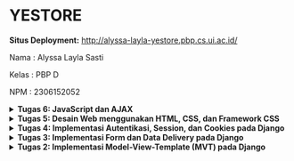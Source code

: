 # YESTORE
**Situs Deployment:** http://alyssa-layla-yestore.pbp.cs.ui.ac.id/

Nama    : Alyssa Layla Sasti

Kelas   : PBP D

NPM     : 2306152052

<details>
<summary> <b> Tugas 6: JavaScript dan AJAX </b> </summary>

# Pertanyaan

## Jelaskan manfaat dari penggunaan JavaScript dalam pengembangan aplikasi web!

## Jelaskan fungsi dari penggunaan await ketika kita menggunakan fetch()! Apa yang akan terjadi jika kita tidak menggunakan await?

##  Mengapa kita perlu menggunakan decorator csrf_exempt pada view yang akan digunakan untuk AJAX POST?

## Pada tutorial PBP minggu ini, pembersihan data input pengguna dilakukan di belakang (backend) juga. Mengapa hal tersebut tidak dilakukan di frontend saja?

## Jelaskan bagaimana cara kamu mengimplementasikan checklist di atas secara step-by-step (bukan hanya sekadar mengikuti tutorial)!

</details>

<details>
<summary> <b> Tugas 5: Desain Web menggunakan HTML, CSS, dan Framework CSS </b> </summary>

# Pertanyaan

##  Jika terdapat beberapa CSS selector untuk suatu elemen HTML, jelaskan urutan prioritas pengambilan CSS selector tersebut!
1. Inline Style: Ini adalah prioritas tertinggi. Style yang didefinisikan langsung di baris tersebut. Contoh:
```css
    <p style="color : red;">
```
Notes: Semua teks yang ada di dalam div tersebut akan berwarna merah

2. ID Selector: Style dengan ID selector juga memiliki prioritas tinggi (walauapun tidak setinggi inline style). Contoh:
```css
    <!DOCTYPE html>
    <html>
    <head>
        <style>
            #main { color: blue; }      
        </style>
    </head>
    <body>
        <p id="main">Hello World!</p>
    </body>
    </html>
```
3. Class, Attribute, dan Pseudo-class Selector. Contoh:
```css
    <style>
        .menu { color: green; }            /* Class selector */
        [type="text"] { color: blue; }     /* Attribute selector */
        a:hover { color: red; }            /* Pseudo-class selector*/
    </style>

    <p class="menu">Paragraf pakai kelas 'menu'.</p>
    <input type="text" value="Text input field">
    <a href="#">Hover over this link</a>
```

4. Element Selector (Tag Selector): Pakai elemen seperti h1, p, div, dll. Contoh: 
```css
    <style>
        p { color: red; }  
    </style>

    <p>Halo semuanya.</p>
```
5. Universal Selector *: Memiliki prioritas paling rendah
```css
    <style>
    * { margin: 0; }  /* Universal selector */
    </style>

    <div>
    <p>Ini bagian paragraf.</p>
    <h1>Ini heading.</h1>
    </div>  
```
Referensi: https://revou.co/panduan-teknis/css-selectors

## Mengapa responsive design menjadi konsep yang penting dalam pengembangan aplikasi web? Berikan contoh aplikasi yang sudah dan belum menerapkan responsive design!
Responsive design dalam pengembangan web menjadi hal yang penting dan krusial. Hal ini dikarenakan, dari sisi pengguna, dalam menggunakan website akan digunakan dalam berbagai ukuran layar. Tidak selalu full page. Dan pengguna tentu mengharapkan kemudahan apabila website dibuka dengan berbagai ukuran di mobile dan dekstop harus dapat berfungsi dan menunjang kebutuhan pengguna dengan baik. Jika tidak, maka pengguna akan kesulitan dan merasa tidak efektif dalam menggunakan website tersebut

Contoh aplikasi yang sudah responsive: Website Netflix, App Store versi website
Contoh aplikasi yang belum responsive: SIAKNG


## Jelaskan perbedaan antara margin, border, dan padding, serta cara untuk mengimplementasikan ketiga hal tersebut!
- Margin: Ruang di luar elemen border. Margin mengatur jarak elemen dari elemen-elemen di luar batasnya. Margin ini transparan, tidak mempengaruhi konten. Contoh: `margin: 40px;`
- Border: Garis tepi yang mengelilingi elemen, berada di antara margin dan padding. Biasanya digunakan untuk batas visual elemen. Contoh: `border: 5px solid red`
- Padding: Padding adalah batas yang paling dekat dengan konten. Ia dalah ruang di dalam elemen, antara konten elemen dengan tepi elemen (border). Padding menambah jarak di dalam elemen sehingga tidak langsung bersinggungan dengan border. Padding ini transparan, hanya menggeser saja. Contoh: `padding: 20px`
    
## Jelaskan konsep flex box dan grid layout beserta kegunaannya!
- Flexbox: Digunakan sebagai container dan items untuk mengatur elemen secara horizontal dan vertikal dalam satu arah utama. Memberikan fleksibilitas tinggi dalam menyusun elemen, terutama jika dinamis.
- Grid Layout: Bentuknya dua dimensi dan lebih kompleks dari flexbox. Baris dan kolom yang diatur tidak bergantung pada satu arah. Memungkinkan design yang lebih tersttruktur dan presisis dengan  penempatan gridnya

## Jelaskan bagaimana cara kamu mengimplementasikan checklist di atas secara step-by-step (bukan hanya sekadar mengikuti tutorial)!
- Pertama saya mengimplementasikan fungsi hapus dan edit dengan menambahkan di `views.py`
```python
    def edit_product(request, id):
        product = Product.objects.get(pk = id)
        form = ProductEntryForm(request.POST or None, instance=product)

        if form.is_valid() and request.method == "POST":
            form.save()
            return HttpResponseRedirect(reverse('main:show_main'))

        context = {'form': form}
        return render(request, "edit_product.html", context)

    def delete_product(request, id):
        product = Product.objects.get(pk = id)
        product.delete()
        return HttpResponseRedirect(reverse('main:show_main'))
```

- Import fungsi dan menambahkan path ke `urls.py`
    ```python
    from django.urls import path
    from main.views import show_main, create_product_entry, show_xml, show_json, show_xml_by_id, show_json_by_id, register, login_user, logout_user, edit_product, delete_product

    app_name = 'main'

    urlpatterns = [
        path('', show_main, name='show_main'),
        path('create-product-entry', create_product_entry, name='create_product_entry'),
        path('xml/', show_xml, name='show_xml'),
        path('json/', show_json, name='show_json'),
        path('xml/<str:id>/', show_xml_by_id, name='show_xml_by_id'),
        path('json/<str:id>/', show_json_by_id, name='show_json_by_id'),
        path('register/', register, name='register'),
        path('login/', login_user, name='login'),
        path('logout/', logout_user, name='logout'),
        path('edit-product/<uuid:id>', edit_product, name='edit_product'),
        path('delete/<uuid:id>', delete_product, name='delete_product'),
    ]
    ```
- Ke `main.html` dan menambah fungsionalitas `main:edit_product` dan `main:delete_product` untuk hyperlink di buttonnya

- Membuat folder static css dan image. css untuk membuat global.css dengan isi sebagai berikut:
```css
.form-style form input, 
.form-style form textarea, 
.form-style form select {
    width: 100%;
    padding: 0.5rem;
    border: 2px solid #bcbcbc; 
    border-radius: 0.375rem; 
    font-size: 1rem; 
    transition: border-color 0.3s ease, box-shadow 0.3s ease;
}

.form-style form input:focus, 
.form-style form textarea:focus, 
.form-style form select:focus {
    outline: none; 
    border-color: red; 
    box-shadow: 0 0  3px red; 
}

@keyframes shine {
    0% { background-position: -200% 0; }
    100% { background-position: 200% 0; }
}

.animate-shine {
    background: linear-gradient(120deg, rgba(255, 255, 255, 0.3), rgba(255, 255, 255, 0.1) 50%, rgba(255, 255, 255, 0.3));
    background-size: 200% 100%;
    animation: shine 3s infinite;
}

```
- Tambahkkan tailwind di `base.html`
```html
{% load static %}
<!DOCTYPE html>
<html lang="en">
  <head>
    <meta charset="UTF-8" />
    <meta name="viewport" content="width=device-width, initial-scale=1.0" />
    {% block meta %} {% endblock meta %}
    <script src="https://cdn.tailwindcss.com"></script>
    <link rel="stylesheet" href="{% static 'css/global.css' %}"/>
  </head>
  <body>
    {% block content %} {% endblock content %}
  </body>
</html>
```
- Membuat file create_product.html, edit_product.html, card_product.html dan card_info.html dan kustomisasi dengan design yang diinginkan
</details>

<details>
<summary> <b> Tugas 4: Implementasi Autentikasi, Session, dan Cookies pada Django </b> </summary>

# Pertanyaan

## Apa perbedaan antara `HttpResponseRedirect()` dan `redirect()`
`HttpResponseRedirect()` dan `redirect()` keduanya sama akan melakukan *redirect* mengalihkan ke URL yang diinginkan. Namun perbedaannya adalah
- Untuk `HttpResponseRedirect()` diimport dari `django.http` sedangkan `redirect()` diimport dari `django.shortcuts`. Sehingga dapat dikatakan bahwa `redirect()` merupakan versi shortcut dari `HttpResponseRedirect()`
- `redirect()` lebih fleksibel dibanding `HttpResponseRedirect()` karena `redirect()` bisa handle lebih beragam input, yaitu model instance, view names, atau URL. Sedangkan jika di `HttpResponseRedirect()` hanya bisa URL saja

## Jelaskan cara kerja penghubungan model `Product` dan `User!`!
Penghubungan model `Product` dan `User` dilakukan dengan menambahkan `ForeignKey` di model `Product` dengan meng-import `User` dari django
```python
from django.db import models
from django.contrib.auth.models import User
import uuid 

class Product(models.Model):
    user = models.ForeignKey(User, on_delete=models.CASCADE)
```
Pada kode saya, `Product` dan `User` terhubung melalui `user`. Sehingga saat kita membuat product, akan otomatis menempel dengan user yang sedang login. Sehingga peoduct yang dibuat berkepemilikan oleh kita. Ini mengakibatkan apabila berbeda user yang login, maka productnya juga beda

## Apa perbedaan antara *authentication* dan *authorization*, apakah yang dilakukan saat pengguna login? Jelaskan bagaimana Django mengimplementasikan kedua konsep tersebut
- Authentication adalah proses verifikasi identitas pengguna. Kemudian saat pengguna login, Django akan memeriksa data-data yang diinput dan memvalidasi apakah sesuai dengan yang ada di database. Django juga menyimpan informasi sesi pengguna untuk setiap dilakukan login
- Authorization adalah proses memberikan izin pengguna untuk mengakses fitur. Pada Django, digunakan `login_required` untuk melakukan authorization. Pada saat pengguna login, Django akan melihat apakah authenticationnya valid, setelah itu authorization menyesuaikan `login_required` diperlukan untuk mendapat hak akses apa saja. Baru setelah itu pengguna dapat mengakses page sesuai dengan data yang diberikan 
- Django mengimplementasikan kedua konsep ini dengan:
```python
from django.contrib.auth import authenticate, login
from django.contrib.auth.decorators import login_required
```
Baris pertama ditujukan untuk penerapan authentication dan sebagai contoh diimplementasikan untuk login. Kemudian baris kedua ditujukan untuk penerapan authorization. Pada fungsi yang ingin dilakukan Authorization harus diberikan permission check seperti ini:
```python
@login_required(login_url='/login')
def show_main(request):
    #isi dari fungsinya
```

## Bagaimana Django mengingat pengguna yang telah login? Jelaskan kegunaan lain dari cookies dan apakah semua cookies aman digunakan?
- Django mengingat pengguna yang telah login dengan *session Framework*. Setelah pengguna login, datanya disimpan di session yang terakit dengan cookie di browser. Session ID disimpan di cookie pengguna dan setiap pengguna melakukan permintaan baru, session ID digunakan untuk mengidentifikasi pengguna yang sedang login.
- Kegunaan lain dari cookies adalah cookies dapat digunakan untuk menyimpan data sementara di browser pengguna (seperti last login). Sebagai gambaran untuk memudahkan, cookies adalah data kecil yang disimpan di browser pengguna dengan disesuaikan per-penggunannya. Alias tiap pengguna memiliki cookies yang berbeda.
- Tidak semua cookies aman, terutama apabila menyimpan data-data kredensial seperti password. Maka dari itu, untuk keamanan, Django memiliki beberapa proteksi, salah satunya yaitu dengan `SESSION_COOKIE_SECURE`

## Jelaskan bagaimana cara kamu mengimplementasikan *checklist* di atas secara *step-by-step* (bukan hanya sekadar mengikuti tutorial)

### Mengimplementasikan fungsi registrasi, login, dan logout untuk memungkinkan pengguna untuk mengakses aplikasi sebelumnya dengan lancar.
- Membuat Fungsi dan Form Registrasi
    1. Buka CMD dan aktifkan virtual environment dengan perintah `env\Scripts\activate`
    2. Membuka file `views.py`, kemudian saya menambahkan import `UserCreationForm` dan `messages` untuk menambah fitur pengisian formulir di website. Import yang saya lakukan seperti ini:
        ```python
        from django.contrib.auth.forms import UserCreationForm
        from django.contrib import messages
        ```
    3. Saya menambahkan fungsi `register`dengan parameter `request` ke file yang sama seperti step sebelumnya, yaitu file `views.py`. Di dalam fungsi ini saya membuat instance form kosong menggunakan `UserCreationForm` dan menggunakan `request.POST`untuk mengurim data pengguna ke dalam instance baru dari `UserCreationForm`. Kemudian saya mengecek apakah form valid dan save ke database kemudian redirect ke halaman login kembali apabila sudah di save ke database.
        ```python
        def register(request):
            form = UserCreationForm()

            if request.method == "POST":
                form = UserCreationForm(request.POST)
                if form.is_valid():
                    form.save()
                    messages.success(request, 'Your account has been successfully created!')
                    return redirect('main:login')
            context = {'form':form}
            return render(request, 'register.html', context)
        ```
    4. Pergi `ke main/templates` kemudian membuat berkas `.html` baru dengan nama `register.html`
        ```html
        {% extends 'base.html' %}

        {%` block meta %}
        <title>Register</title>
        {% endblock meta %}

        {% block content %}

        <div class="login">
        <h1>Register</h1>

        <form method="POST">
            {% csrf_token %}
            <table>
            {{ form.as_table }}
            <tr>
                <td></td>
                <td><input type="submit" name="submit" value="Daftar" /></td>
            </tr>
            </table>
        </form>

        {% if messages %}
        <ul>
            {% for message in messages %}
            <li>{{ message }}</li>
            {% endfor %}
        </ul>
        {% endif %}
        </div>

        {% endblock content %}
        ```
        Notes: file ini digunakan untuk menampilkan halaman register. `{{ form.as_table }}` digunakan untuk men-display formnya dengan bentuk tabel
    5. Saya membuka `urls.py` pada subdirektori `main` untuk mengimpor fungsi yang baru tadi dibuat di `views.py` kemudian menambahkan path ke `urlpatters`
        ```python
        from main.views import register

        ...

         urlpatterns = [
            ...
            path('register/', register, name='register'),
        ]
        ```

- Membuat Fungsi Login
    1. Saya membuka `views.py` kemudian tambahkan import `authenticate`, `login`, dan `AutenticationForm` dan menambahkan fungsi `login_user` ke `views.py`. Fungsi inidigunakan untuk mengautentikasi pengguna yang ingin login, kemudian jika valid, fungsi akan membuat *session* untuk pengguna yang sudah berhasil login.
        ```python
        from django.contrib.auth.forms import UserCreationForm, AuthenticationForm
        from django.contrib.auth import authenticate, login

        ...

        def login_user(request):
            if request.method == 'POST':
                form = AuthenticationForm(data=request.POST)

                if form.is_valid():
                        user = form.get_user()
                        login(request, user)
                        return redirect('main:show_main')

            else:
                form = AuthenticationForm(request)
            context = {'form': form}
            return render(request, 'login.html', context)
        ```
    2. Buat berkas `.html` di direktori `main/templates` dengan nama `login.html`. Saya mengisi dengan kode berikut:
        ```html
        {% extends 'base.html' %}

        {% block meta %}
        <title>Login</title>
        {% endblock meta %}

        {% block content %}
        <div class="login">
        <h1>Login</h1>

        <form method="POST" action="">
            {% csrf_token %}
            <table>
            {{ form.as_table }}
            <tr>
                <td></td>
                <td><input class="btn login_btn" type="submit" value="Login" /></td>
            </tr>
            </table>
        </form>

        {% if messages %}
        <ul>
            {% for message in messages %}
            <li>{{ message }}</li>
            {% endfor %}
        </ul>
        {% endif %} Don't have an account yet?
        <a href="{% url 'main:register' %}">Register Now</a>
        </div>

        {% endblock content %}
        ```
    3. Saya membuka kembali `urls.py` yang ada di `main` untuk import fungsi `login_user` dan menambahkan `urlpatterns`
        ```python
        from main.views import login_user
        urlpatterns = [
        ...
        path('login/', login_user, name='login'),
        ]
        ```

- Membuat Fungsi Logout
    1. Saya kembali ke `views.py` di `main` untuk menambahkan import `logout` dan menambahkan fungsi `logout_user` dengan parameter `request` kemudian redirect pengguna ke halaman login jika sudah menghapus sesi pengguna yang saat ini sedang masuk
        ```python
        from django.contrib.auth import logout
        def logout_user(request):
        logout(request)
        return redirect('main:login')
        ```
    2. Menambahkan button Logout disertai redirect ke halaman main yang diletakkan di bagian bawah page
        ```html
        ...
        <a href="{% url 'main:logout' %}">
        <button>Logout</button>
        </a>
        ...
        ```
    3. Saya menambahkan import fungsi `logout_user` yang baru dibuat dan menambahkan *path* ke `urlpatterns` pada file `urls.py`
        ```python
        from main.views import logout_user
        urlpatterns = [
        ...
        path('logout/', logout_user, name='logout'),
        ]
        ```
- Merestriksi Akses Halaman Main
    1. Saya membuka lagi `views.py` pada `main` dan menambahkan *import* `login_required` dan menambahkan `@login_required(login_url='/login')` di atas fungsi `show_main`
        ```python
        from django.contrib.auth.decorators import login_required
        ...
        @login_required(login_url='/login')
        def show_main(request):
        ...
        ```
    2. Saya menjalankan proyek di localhost kemudian muncul halaman login.

###  Membuat dua akun pengguna dengan masing-masing tiga dummy data menggunakan model yang telah dibuat pada aplikasi sebelumnya untuk setiap akun di lokal.
- Saya membuka localhost kemudian register untuk dua akun pengguna
- Setelah itu saya login dengan masing-masing akun tersebut dan saya menambahkan product minimal 3 pada akun tersebut
- Kemudian saya cek apakah data yang saya masukkan sudah dapat dilihat di  halaman akun tersebut
- Saya memastikan apakah data yang ada di akun pertama berbeda dengan data yang ada di akun kedua

### Menghubungkan model `Product` dengan `User`.
- Menghubungkan Model `Product` dengan `User`
    1. Saya membuka file `models.py` pada `main` kemudian menambahkan import `user` dan menambahkan `models.ForeignKey` ke potongan `Product` saya
        ```python
        from django.db import models
        from django.contrib.auth.models import User
        import uuid 

        class Product(models.Model):
            user = models.ForeignKey(User, on_delete=models.CASCADE)
            id = models.UUIDField(primary_key=True, default=uuid.uuid4, editable=False)
            name = models.CharField(max_length=255, name="name")
            price = models.IntegerField(name="price")
            quantity = models.IntegerField(name="quantity", default=0)
            description = models.TextField(name="description")
            category = models.CharField(max_length=255, name="category", default="Uncategorized")
        ```
    2. Saya membuka `views.py` pada `main` dan memodifikasi fungsi `create_product_entry` sebagai berikut:
        ```python
        def create_product_entry(request):
            form = ProductEntryForm(request.POST or None)

        if form.is_valid() and request.method == "POST":
            product = form.save(commit=False)
            product.user = request.user
            product.save()
            return redirect('main:show_main')
        
            context = {'form': form}
            return render(request, "create_product_entry.html", context)
        ```
    3. Pada `show_main` saya memodifikasi `show_main` menjadi:
        ```python
        def show_main(request):
            products = Product.objects.filter(user=request.user)
            context = {
                'nama': request.user.username,
                ...
            }
        ```
        Notes: Hal ini dilakukan agar objek `Product` tersambung dengan pengguna yang sedang login. Kemudian agar username pengguna yang sedang login muncul di field nama
    4. Saya melakukan perintah `python manage.py makemigrations` dan `python manage.py migrate`
    5. Buka `settings.py` kemudian import `os` dan mengganti `DEBUG` menjadi kode di bawah ini
        ```python
        import os
        ...
        PRODUCTION = os.getenv("PRODUCTION", False)
        DEBUG = not PRODUCTION
        ```
    6. Jalankan projeknya di localhost. Kemudian apabila kita login dengan akun berbeda, maka data yang muncul per akun akan sesuai dengan data masing-masing akun tersebut. Data yang sudah ada di akun sebelumnya tidak akan muncul lagi di akun yang lain.

###  Menampilkan detail informasi pengguna yang sedang logged in seperti username dan menerapkan `cookies` seperti `last login` pada halaman utama aplikasi.
- Menggunakan Data Dari Cookies
    1. Saya membuka kembali `views.py` yang ada di `main` kemudian melakukan *import* sebagai berikut
        ```python
        import datetime
        from django.http import HttpResponseRedirect
        from django.urls import reverse
        ```
    2. Saya memodifikasi fungsi `login_user` dengan menambahkan cookies yaitu `last_login` agar pengguna dapat melihat kapan ia terakhir login. Saya mengganti `if form.is_valid()` dengan kode:
        ```python
        ...
        if form.is_valid():
            user = form.get_user()
            login(request, user)
            response = HttpResponseRedirect(reverse("main:show_main"))
            response.set_cookie('last_login', str(datetime.datetime.now()))
            return response
        ...
        ```
    3. Pada fungsi `show_main` saya menambahkan context `last_login` dengan `request.COOKIES` dan mengubah fungsi `logout_user` menjadi seperti:
        ```python
        @login_required(login_url='/login')
        def show_main(request):
            products = Product.objects.filter(user=request.user)
            context = {
                'nama': request.user.username,
                'kelas': 'PBP D',
                'npm': 2306152052,
                'products': products,
                'last_login': request.COOKIES['last_login'],
            }

        return render(request, "main.html", context)

        ...

        def logout_user(request):
            logout(request)
            response = HttpResponseRedirect(reverse('main:login'))
            response.delete_cookie('last_login')
            return response
        ```

    4. Menambahkan kode button logout yang menampilkan data `last_login` pada berkas `main.html`
        ```html
        ...
        <h5>Sesi terakhir login: {{ last_login }}</h5>
        ...
        ```

    5. Menjalankan di localhost, kemudian saya register dan login. Kemudian data last login saya muncul di halaman main

</details>

<details>
<summary> <b> Tugas 3: Implementasi Form dan Data Delivery pada Django </b> </summary>

# Pertanyaan

## Jelaskan mengapa kita memerlukan *data delivery* dalam pengimplementasian sebuah platform?
Dalam mengimplementasikan sebuah platform, diperlukan pengiriman data dari satu komponen ke komponen lainnya. Sebagai contoh: dari database menuju ke-user agar dapat mengakses dan menampilkan data yang diminta user. *Data delivery* dibutuhkan untuk mengoptimalkan dan mengefisiensikan proses pengiriman data, apalagi untuk platform beskala besar. Dengan *data delivery*, dapat membuat proses pengiriman data tepat waktu, sehingga memberikan pengalaman pengguna yang lebih baik, juga keamanan data yang terjamin. Format yang populer digunakan (dan sekarang sedang dipelajari) adalah HTML, XML, dan JSON. 

## Menurutmu, mana yang lebih baik antara XML dan JSON? Mengapa JSON lebih populer dibandingkan XML?
PERBEDAAN XML dan JSON:
1. XML menyimpan data dalam struktur pohon dengan *namespace* untuk kategori data yang berbeda. Sedangkan JSON menggunakan struktur mapping dengan pasangan key-value.
2. XML memiliki sintaks yang lebih kompleks. Sebagai contoh penggunaan tag pembuka dan penutup `<tag></tag>`. Sedangkan JSON hanya menggunakan kurung kurawal `{}`, kurung siku `[]`, dan titik dua `:` antara nama dan nilai, sehingga lebih ringkas.
3. XML membutuhkan waktu lebih lama untuk parsing, dikarenakan formatnya yang lebih kompleks. Sedangkan JSON lebih cepat diparsing, dikarenakan strukturnya yang lebih sederhana.
4. XML tidak dapat diintegrasikan langsung oleh JavaScript tanpa dilakukannya parsing tambahan. Sedangkan JSON didesain agar dapat langsung digunakan oleh JavaScript tanpa memerlukan konversi tambahan.
5. XML cenderung lebih sulit dibaca, terutama apabila data dan platform yang digunakan besar. Hal ini dikarenakan XML melibatkan lebih banyak tag. Sedangkan JSON lebih mudah dibaca karena struktur lebih ringkas dan sederhana.

Dengan perbedaan yang saya paparkan, dapat kita lihat bahwa JSON lebih sederhana, ringkas, dan efisien. Penggunaan JSON memudahkan *developer* dalam membuat platform dan mengolah datanya. Sehingga dapat dilihat JSON lebih populer daripada XML.

## Jelaskan fungsi dari method `is_valid()` pada form Djangoo dan mengapa kita membutuhkan method tersebut?
Method is_valid() digunakan untuk melakukan validasi untuk setiap kolom formulir, mengembalikan true jika data valid. Dalam konteks tugas 3, Method is_valid() berfungsi untuk memeriksa apakah data yang dikirimkan oleh pengguna sesuai dengan kebutuhan yang ada di form `ProductEntryForm`(Memastikan fields yanga da pada `forms.py` sesuai dengan yang ada pada `models.py`). Kita membutuhkan method is_valid() untuk memastikan agar tidak ada data yang tidak sesuai yang masuk ke database sistem. Sehingga kita menjaga konsistensi data dan memungkinkan pemberian feedback yang jelas kepada user apabila ada kesalahan.

## Mengapa kita membutuhkan `csrf_token` saat membuat form di Django? Apa yang dapat terjadi jika kita tidak menambahkan `csrf_token` pada form Django? Bagaimana hal tersebut dapat dimanfaatkan oleh penyerang?
- `csrf_token` atau yang disebut *Cross-Site Request Forgery* token untuk melindungi platform dari serangan *Cross-Site Request Forgery*(CSRF). Serangan CSRF adalah ketika penyerang melakukan eksploitasi platform yang membuat pengguna tanpa sadar mengirim sebuah permintaan POST yang tidak diinginkan. Sistem kerjanya adalah penyerang menggunakan/membajak sesi pengguna yang sudah diautentifikasi tanpa sepengetahuan pengguna. Kita membutuhkan `csrf_token` saat membuat form di Django agar mencegah serangan saat sedang pembuatan form dengan adanya permintaan POST palsu.
- Jika kita tidak menambahkan `csrf_token` maka platform rentan terhadap serangan CSRF. Platform tidak dapat memverifikasi apakah permintaan berasal dari pengguna yang sah atau bukan. Sehingga dapat keamanan pengguna tercancam.
- Hal ini dapat dimanfaatkan oleh penyerang dengan mengirimkan permintaan yang berbahaya kepada user (misal melakukan transaksi keuangan yang tidak diinginkan dan mengubah kata sandi).


## Jelaskan bagaimana cara kamu mengimplementasikan checklist di atas secara step-by-step (bukan hanya sekedar mengikuti tutorial).

- Implemetasi Skeleton sebagai Kerangka Views
    1. Saya membuat direktor baru bernama `templates` di folder utama. Kemudian saya membuat berkas HTML baru yang bernama `base.html`. File `base.html` tersebut diisi dengan kode:
        ```html
        {% load static %}
        <!DOCTYPE html>
        <html lang="en">
            <head>
                <meta charset="UTF-8" />
                <meta name="viewport" content="width=device-width, initial-scale=1.0" />
                {% block meta %} {% endblock meta %}
            </head>

            <body>
            {% block content %} {% endblock content %}
            </body>
        </html>
        ```
        Notes: `{% load static %}` digunakan sebagai template tag dalam Django. `<!DOCTYPE html>` digunakan sebagao pendefinisian jenis dokumen HTML5. 

    2. Kemudian saya menambahkan `[BASE_DIR / 'templates']` pada subbagian `DIRS` dalam bagian `TEMPLATES` yang ada di dalam file `settings.py`. Penambahan yang saya lakukan adalah sebagai berikut:
        ```python
        TEMPLATES = [
        {
            'BACKEND': 'django.template.backends.django.DjangoTemplates',
            'DIRS': [BASE_DIR / 'templates'],
            'APP_DIRS': True,
            'OPTIONS': {
                'context_processors': [
                    'django.template.context_processors.debug',
                    'django.template.context_processors.request',
                    'django.contrib.auth.context_processors.auth',
                    'django.contrib.messages.context_processors.messages',
                    ],
                },
            },
        ]
        ```
        Notes: Penambahan yang saya lakukan bertujuan agar file `base.html` pada `templates` dijadikan sebagai template tujuan.

    3. Saya mengubah `main.html` yang ada di direktori `main/templates` dengan menambahkan ` {% extends 'base.html' %}` dan `{% block content %}` di awal kode. Kemudian juga menambahkan `{% endblock content %}` di akhir kode. Hal ini mengindikasikan bahwa kita menggunakan `base.html` sebagai template utama dan menginisiasikan dimana *block content* di mulai dan di mana berhenti.

- Menambahkan UUID
    1. Menambahkan `import uuid` dan `id=` di dalam `main/models.py`. Guna dari menambahkan import UUID ini adalah untuk mengimport modul UUID yang akan memberikan string unik untuk ID sebagai *identifier*. Perubahan yang saya lakukan seperti ini: 
        ```python
        from django.db import models
        import uuid 

        class Product(models.Model):
            id = models.UUIDField(primary_key=True, default=uuid.uuid4, editable=False)
            name = models.CharField(max_length=255, name="name")
            price = models.IntegerField(name="price")
            quantity = models.IntegerField(name="quantity", default=0)
            description = models.TextField(name="description")
            category = models.CharField(max_length=255, name="category", default="Uncategorized")
        ```
        Notes: Pada fields `quantity` dan `category` saya menetapkan default valuenya.

    2. Karena dilakukan perubahan pada models. Maka saya melakukan migrasi model dengan perintah:
        ```bash
        python manage.py makemigrations
        python manage.py migrate
        ```

- Membuat Form Input Data dan Menampilkannya pada HTML
    1. Pada direktori `main`, buat file baru bernama `forms.py`. Saya memasukkan kode sebagai berikut:
        ```python
        from django.forms import ModelForm
        from main.models import Product
    
        class ProductEntryForm(ModelForm):
            class Meta:
            model = Product
            fields = ["name", "price", "quantity", "description", "category"]
        ````
        Notes: Saya mengisi fields sesuai dengan yang ada di `models.py` saya.
    2. Pada direktori `main`, saya membuka `views.py` dan menambahkan `import redirect` dan membuat fungsi baru bernama `create_product_entry` yang menerima parameter `request`. Fungsi ini bertujuan untuk menambahkan input form ke dalam permintaan POST untuk database. Saya juga mengubah fungsi `show_main`. Penambahan kode yang saya lakukan ke `views.py` adalah sebagai berikut:
        
        ```python
        from django.shortcuts import render, redirect
        from main.models import Product
        from main.forms import ProductEntryForm

        def show_main(request):
            products = Product.objects.all()
            context = {
                'nama': 'Alyssa Layla Sasti',
                'kelas': 'PBP D',
                'npm': 2306152052,
                'products': products,
            }

        return render(request, "main.html", context)

        def create_product_entry(request):
            form = ProductEntryForm(request.POST or None)

            if form.is_valid() and request.method == "POST":
                form.save()
                return redirect('main:show_main')

            context = {'form': form}
        return render(request, "create_product_entry.html", context)
        ```
        Notes: Redirect digunakan untuk mengarahkan pengguna ke url tertentu, dalam konteks tugas ini adalah menuju `main:show_main`

    3. Saya menambahkan import fungsi `create_product_entry` ke dalam `urls.py` yang ada di `main` dan menambahlan *path* URL ke dalam *urlpatterns*

        ```python
        from main.views import show_main, create_product_entry

        urlpatterns = [
            path('', show_main, name='show_main'),
            path('create-product-entry', create_product_entry, name='create_product_entry'),
        ]
        ````
    4. Saya membuat file HTML baru dengan nama `create_product_entry.html` pada direktori `main/templates`. Kemudian saya mengisi dengan kode sebagai berikut:
        ```html
        {% extends 'base.html' %} 
        {% block content %}
        <h1>Add New Product Entry</h1>

        <form method="POST">
        {% csrf_token %}
        <table>
            {{ form.as_table }}
            <tr>
            <td></td>
            <td>
                <input type="submit" value="Add Product" />
            </td>
            </tr>
        </table>
        </form>

        {% endblock %}
        ```
    5. Menambahkan kode di `main.html` untuk menampilkan data *product* dan button *Add New Product*. Perubahan kode yang saya lakukan adalah sebagai berikut:
        ```html
        {% extends 'base.html' %}
        {% block content %}
        <h1>Welcome to YESTORE!</h1>

        <h2>Nama Mahasiswa: </h2>
        <p>{{ nama }}</p>
        <h2>Kelas: </h2>
        <p>{{ kelas }}</p>
        <h2>NPM: </h2>
        <p>{{ npm }}</p>

        {% if not products %}
        <p>Belum ada data product pada YESTORE.</p>
        {% else %}
        <table>
        <tr>
            <th>Name</th>
            <th>Price</th>
            <th>Quantity</th>
            <th>Description</th>
            <th>Category</th>
        </tr>

        {% comment %} 
        {% endcomment %} 
        {% for product in products %}
        <tr>
            <td>{{product.name}}</td>
            <td>{{product.price}}</td>
            <td>{{product.quantity}}</td>
            <td>{{product.description}}</td>
            <td>{{product.category}}</td>
        </tr>
        {% endfor %}
        </table>
        {% endif %}

        <br />

        <a href="{% url 'main:create_product_entry' %}">
        <button>Add New Product</button>
        </a>
        {% endblock content %}
        ```
    6. Jalankan `python manage.py runserver` kemudian buka  http://localhost:8000/, seharusnya web sudah dapat dibuka dan digunakan

- Mengembalikan Data dalam Bentuk XML
    1. Menambahkan `import HttpResponse` dan `Serializer` di file `views.py` pada `main`
        ```python
        from django.shortcuts import render, redirect
        from main.models import Product
        from main.forms import ProductEntryForm
        from django.http import HttpResponse
        from django.core import serializers
        ```
    2. Membuat fungsi `show_xml` yang menerima parameter `request` disertai *return function* berupa `HttpResponse` masih di file `views.py` pada `main`
        ```python
        def show_xml(request):
        data = Product.objects.all()
        return HttpResponse(serializers.serialize("xml", data), content_type="application/xml")
        ```
    3. Menambahkan  import `show_xml` dan *path url* ke `urlpatterns` di dalam `urls.py` pada `main` 
        ```python
        from main.views import show_main, create_product_entry, show_xml
        
        app_name = 'main'

        urlpatterns = [
            path('', show_main, name='show_main'),
            path('create-product-entry', create_product_entry, name='create_product_entry'),
            path('xml/', show_xml, name='show_xml'),
        ]
        ```
    4.  Jalankan `python manage.py runserver` kemudian buka  http://localhost:8000/xml/, seharusnya web sudah dapat dibuka dan digunakan

- Mengembalikan Data dalam Bentuk JSON
    1. Membuat fungsi `show_json` yang menerima parameter `request` disertai *return function* berupa `HttpResponse` di file `views.py` pada `main`
        ```python
        def show_json(request):
            data = Product.objects.all()
            return HttpResponse(serializers.serialize("json", data), content_type="application/json")
        ```
    2. Menambahkan  import `show_json` dan *path url* ke `urlpatterns` di dalam `urls.py` pada `main`
        ```python
        from django.urls import path
        from main.views import show_main, create_product_entry, show_xml, show_json

        app_name = 'main'

        urlpatterns = [
            path('', show_main, name='show_main'),
            path('create-product-entry', create_product_entry, name='create_product_entry'),
            path('xml/', show_xml, name='show_xml'),
            path('json/', show_json, name='show_json'),
        ]
        ``` 
    3. Jalankan `python manage.py runserver` kemudian buka  http://localhost:8000/json/, seharusnya web sudah dapat dibuka dan digunakan


- Mengembalikan Data Berdasarkan ID dalam Bentuk XML dan JSON
    1. Membuat fungsi `show_xml_by_id` yang menerima parameter `request` dan `id` disertai *return function* berupa `HttpResponse` di file `views.py` pada `main`
        ```python
        def show_xml_by_id(request, id):
            data = Product.objects.filter(pk=id)
            return HttpResponse(serializers.serialize("xml", data), content_type="application/xml")
        ```
    2.  Membuat fungsi `show_json_by_id` yang menerima parameter `request` dan `id` disertai *return function* berupa `HttpResponse` di file `views.py` pada `main`
        ```python
        def show_json_by_id(request, id):
            data = Product.objects.filter(pk=id)
            return HttpResponse(serializers.serialize("json", data), content_type="application/json")
        ```
    3. Menambahkan  import `show_xml_by_id`, `show_json_by_id` dan *path url* ke `urlpatterns` di dalam `urls.py` pada `main`
        ```python
        from django.urls import path
        from main.views import show_main, create_product_entry, show_xml, show_json, show_xml_by_id, show_json_by_id

        app_name = 'main'

        urlpatterns = [
            path('', show_main, name='show_main'),
            path('create-product-entry', create_product_entry, name='create_product_entry'),
            path('xml/', show_xml, name='show_xml'),
            path('json/', show_json, name='show_json'),
            path('xml/<str:id>/', show_xml_by_id, name='show_xml_by_id'),
            path('json/<str:id>/', show_json_by_id, name='show_json_by_id'),
        ]
        ```
    4. Jalankan `python manage.py runserver` kemudian buka  http://localhost:8000/xml/(masukkan id) dan http://localhost:8000/json/(masukkan id) sesuai dengan id input product yang diberikan. 

- Push ke git hasil Tugas 3
    ```bash
    git add .
    git commit -m
    git push -u origin main
    git push pws main:master
    ```

# Bukti Screenshot hasil akses URL pada Postman
1. Localhost
![Localhost](/images/localhost.png)

2. Localhost XML
![Localhost XML](/images/localhost_xml.png)

3. Localhost JSON
![Localhost JSON](/images/localhost_json.png)

4. Localhost XML ID
![Localhost XML ID](/images/localhost_xml_id.png)

5. Localhost JSON ID
![Localhost JSON ID](/images/localhost_json_id.png)
</details>

<details>
<summary> <b> Tugas 2: Implementasi Model-View-Template (MVT) pada Django </b> </summary>

# Pertanyaan

## Jelaskan bagaimana cara kamu mengimplementasikan checklist di atas secara step-by-step (bukan hanya sekedar mengikuti tutorial)!

- Membuat sebuah proyek Django baru. <br>
    1. Menginsiasi Git pada Directory Baru
        -  Melakukan konfigurasi awal git dengan membuat directory baru di lokal bernama `yestore`.
        - Membuka terminal, kemudian melakukan cd ke directory path yestore yang baru saya buat. Kemudian melakukan perintah `git init`, `git config --global user.name "AlyssaLayla"`, dan `git config --global user.email "alyssasasti@gmail.com"`
        -  membuat repositori baru di GitHub dengan nama yestore dan mengatur visibilitasnya sebagai public
        -  Membuat `README.md`, `git status`, `git add README.md`. Kemudian saya mengecek kembali status README.md dengan `git status`. Lalu jalankan `git commit -m "Make README.md"`
        - Membuat branch utama dengan menjalankan perintah `git branch -M main`. Dengan menjalankan perintah ini, branch utamanya akan bernama "main".
        - Menjalankan perintah `git remote add origin https://github.com/AlyssaLayla/yestore.git`
        - Menjalankan `git push -u origin main`

    2. Mengaktifkan Virtual Environment
        -  Menjalankan perintah `python -m venv env` dan `env\Scripts\activate`
        - Notes: Ditandai dengan adanya (env) pada awal baris di terminal

    3. Install Dependencies
        - Membuat file baru bernama `requirements.txt` dan mengeditnya melalui IDE dengan isi:
        ```bash
        django
        gunicorn
        whitenoise
        psycopg2-binary
        requests
        urllib3
        ```
        - Instalasi dependencies yang ada di file `requirements.txt` dengan perintah `pip install -r requirements.txt`
    
    4. Membuat Proyek Django
        - Menjalankan perintah `django-admin startproject yestore` untuk membuat proyek Django bernama "yestore"

    5. Mempersiapkan untuk Menjalankan Server
        - Mengedit file `settings.py` kemudian menambahkan `"localhost"` dan `"127.0.0.1"` pada `ALLOWED-HOSTS`
        - Membuat file baru bernama `.gitignore` dan mengeditnya melalui iDE dengan isi:

        ```bash
        # Django
        *.log
        *.pot
        *.pyc
        __pycache__
        db.sqlite3
        media

        # Backup files
        *.bak

        # If you are using PyCharm
        # User-specific stuff
        .idea/**/workspace.xml
        .idea/**/tasks.xml
        .idea/**/usage.statistics.xml
        .idea/**/dictionaries
        .idea/**/shelf

        # AWS User-specific
        .idea/**/aws.xml

        # Generated files
        .idea/**/contentModel.xml
        .DS_Store

        # Sensitive or high-churn files
        .idea/**/dataSources/
        .idea/**/dataSources.ids
        .idea/**/dataSources.local.xml
        .idea/**/sqlDataSources.xml
        .idea/**/dynamic.xml
        .idea/**/uiDesigner.xml
        .idea/**/dbnavigator.xml

        # Gradle
        .idea/**/gradle.xml
        .idea/**/libraries

        # File-based project format
        *.iws

        # IntelliJ
        out/

        # JIRA plugin
        atlassian-ide-plugin.xml

        # Python
        *.py[cod]
        *$py.class

        # Distribution / packaging
        .Python build/
        develop-eggs/
        dist/
        downloads/
        eggs/
        .eggs/
        lib/
        lib64/
        parts/
        sdist/
        var/
        wheels/
        *.egg-info/
        .installed.cfg
        *.egg
        *.manifest
        *.spec

        # Installer logs
        pip-log.txt
        pip-delete-this-directory.txt

        # Unit test / coverage reports
        htmlcov/
        .tox/
        .coverage
        .coverage.*
        .cache
        .pytest_cache/
        nosetests.xml
        coverage.xml
        *.cover
        .hypothesis/

        # Jupyter Notebook
        .ipynb_checkpoints

        # pyenv
        .python-version

        # celery
        celerybeat-schedule.*

        # SageMath parsed files
        *.sage.py

        # Environments
        .env
        .venv
        env/
        venv/
        ENV/
        env.bak/
        venv.bak/

        # mkdocs documentation
        /site

        # mypy
        .mypy_cache/

        # Sublime Text
        *.tmlanguage.cache
        *.tmPreferences.cache
        *.stTheme.cache
        *.sublime-workspace
        *.sublime-project

        # sftp configuration file
        sftp-config.json

        # Package control specific files Package
        Control.last-run
        Control.ca-list
        Control.ca-bundle
        Control.system-ca-bundle
        GitHub.sublime-settings

        # Visual Studio Code
        .vscode/*
        !.vscode/settings.json
        !.vscode/tasks.json
        !.vscode/launch.json
        !.vscode/extensions.json
        .history
        ```
    <hr>

- Membuat aplikasi dengan nama `main` pada proyek tersebut. <br>
    - Menjalankan perintah `python manage.py startapp main`
    - Mengedit file `settings.py` dan menambahkan `main` pada `INSTALLED_APPS`
    - Membuat directory (folder) baru bernama `templates` di dalam directory `main`. Kemudian di dalam folder ini, buat file baru bernama `main.html` untuk menyimpan file `.html` yang ingin digunakan. File ini berisi konten yang ingin ditampilkan di web. Bagian yang wajib ada adalah nama e-commerce, nama mahasiswa, dan kelas.
    <hr>

- Melakukan routing pada proyek agar dapat menjalankan aplikasi main. <br>
    - Mengonfigurasi routing URL pada proyek yestore. Buka file `urls.py` di dalam directory proyek `yestore`
    - Menambahkan import `include` pada `from django.urls import path, include`
    - Menambahkan route url dengan mengarahkan ke tampilan `main` di dalam variabel `urlpatterns` menjadi
        ```python
        urlpatterns = [
        path('admin/', admin.site.urls),
        path('', include('main.urls')),
        ]
        ```
    <hr>

- Membuat model pada aplikasi main dengannama Product dan memiliki atribut wajib (`name` (CharField), `price` (IntegerField), dan `description` (TextField)) <br>
    - Mengedit file `models.py` pada directory `main` dengan:
        ```python
        
        from django.db import models

        class Product(models.Model):
            name = models.CharField(max_length=255, name="name")
            price = models.IntegerField(name="price")
            quantity = models.IntegerField(name="quantity")
            description = models.TextField(name="description")
            category = models.CharField(max_length=255, name="category")
        ```
    - Notes: Saya mengisi `models.py` dengan 5 atributes yaitu `name` (CharField), `price` (IntegerField), `quantity` (IntegerFIeld), `description` (TextField), dan `category`(CharField)

    - Menjalankan perintah `python manage.py makemigrations` dan `python manage.py migrate` setiap kita membuat perubahan pada model
    <hr>

-  Membuat sebuah fungsi pada views.py untuk dikembalikan ke dalam sebuah template HTML yang menampilkan nama aplikasi serta nama dan kelas mahasiswa. <br>
    - Mengedit `views.py` pada `main` dengan kode: 
        ```python
        from django.shortcuts import render

        def show_main(request):
            context = {
                'nama': 'Alyssa Layla Sasti',
                'kelas': 'PBP D',
                'npm': 2306152052,
                'products': [ 
                    {'name': 'Dimsum Mozarella', 'price': 20000, 'quantity': 5, 'description': 'Dimsum dengan keju Mozarella meleleh di atasnya wow enak', 'category': 'Makanan'},
                    {'name': 'Charger HP', 'price': 100000, 'quantity': 8, 'description': 'Charge HP dijamin Original!', 'category': 'Elektronik'},
                    {'name': 'Hoodie', 'price': 50000, 'quantity': 3, 'description': 'Hoodie Oversize paling keren se-UI', 'category': 'Pakaian'},
                    ],
            }

            return render(request, "main.html", context)
        ```
    - Notes: Selain ingin menampilkan nama aplikasi, nama mahasiswa, dan kelasnya, saya ingin menampilkan atribut-atribut lain. Maka dari itu di `views.py`, saya menampilkan nama, kelas, npm, dan Product yang saya jual dengan detail (product name, price, quantity, description, dan category)

    - Saya menambahkan tampilan yang saya inginkan di `main.html` agar dapat menampilkan data yang telah diambil dari model sebagai berikut
        ```html
        <h1>Welcome to YESTORE!</h1>

        <h2>Nama Mahasiswa: </h2>
        <p>{{ nama }}</p>
        <h2>Kelas: </h2>
        <p>{{ kelas }}</p>
        <h2>NPM: </h2>
        <p>{{ npm }}</p>

        <h3>Apa yang Kami Jual?</h3>
        <ol>
            {% for product in products %}
            <li> 
                <h4>{{product.name}}</h4>
                <h5>Rp{{product.price}}</h5>
                <h5>Quantity: {{product.quantity}}</h5>
                <p>{{product.description}}</p>
                <h5>Category: {{product.category}}</h5>
                {% endfor %}
            </li>
        </ol>
        ```
    <hr>

- Membuat sebuah routing pada `urls.py` aplikasi main untuk memetakan fungsi yang telah dibuat pada `views.py` <br>
    - Buka file `urls.py` di `main`, kemudian saya isi dengan kode ini
        ```python
        from django.urls import path
        from main.views import show_main

        app_name = 'main'

        urlpatterns = [
            path('', show_main, name='show_main'),
        ]
        ```
    <hr>

- Membuat deployment ke PWS terhadap aplikasi yang sudah dibuat sehingga nantinya dapat diakses di internet <br>
    - Sebelum ke PWS, saya melakukan `git add .`, `git commit -m "<message>"`, dan `git push -u origin main` untuk mengupdate perubahan ke GitHub
    - Saya mencoba run di local host terlebih dahulu. Jalankan perintah `python manage.py runserver` kemudian saya cek di `http://localhost:8000/`. Jika halaman yang saya buat sudah muncul, saya lanjut deploy ke PWS
    - Login di PWS, lalu menambahkan projek baru dengan nama `yestore`
    - Buka kembali `settings.py` kemudian tambahkan `alyssa-layla-yestore.pbp.cs.ui.ac.id` di `ALLOWED_HOSTS`
    - Melakukan kembali `git add .`, `git commit -m"<message>"`, dan `git push -u origin main`
    - Menjalankan perintah `git remote add pws http://pbp.cs.ui.ac.id/alyssa.layla/yestore` agar terhubung antara pws dengan lokal
    - Menjalankan perintah `git branch -M master` dan `git push pws master` agar kode di lokal bisa diupdate ke pws dan dilihat web nya di internet
    - Menjalankan `git branch -M main` agar branch utama kembali lagi menjadi `main`
    - Untuk kedepannya ketika saya melakukan perubahan, setelah push di GitHub, saya hanya perlu melakukan perintah `git push pws main:master` untuk push di PWS.
    - Deployment selesai. Tampilan web di local host dan di PWS seharusnya sama.
    <hr>

## Buatlah bagan yang berisi request client ke web aplikasi berbasis Django beserta responnya dan jelaskan pada bagan tersebut kaitan antara `urls.py`, `views.py`, `models.py`, dan berkas `.html`.

![Bagan](/images/bagan.png)

- Alur keseluruhan: 
    - Client/user melakukan request -> Internet melanjutkan request -> `urls.py` melanjutkan request berupa route -> `views.py` melanjutkan ke `models.py` dan template `main.html`
    - `views.py` ke `models.py`
    `views.py` melakukan transaksi data modification ke `models.py` -> `models.py` mengakses database untuk melakukan modifikasi data. Lalu setelah dimodifikasi sesuai request akan dikembalikan ke `models.py` dan dilanjutkan memberi data yang lengkap ke `views.py`
    - `views.py` ke template `main.html`
    `views.py` melakukan display data ke template `main.html` -> Kemudian dikembalikan data input by user ke `views.py`
    - Setelah dari `models.py` dan `main.html` sudah lengkap tergabung semua di `views.py` -> Dikembalikan responnya ke internet berdasarkan request klien -> Kemudian dari internet akan diberkan ke klien berupa web page sesuai request

- Kaitan antara `urls.py`, `views.py`, `models.py`, dan berkas `.html`
Kaitan antara `urls.py`, `views.py`, `models.py`, dan berkas `.html `dapat dilihat di alur yang sudah saya jelaskan sebelumnya. `urls.py` dilakukan untuk konfigurasi routing dan dilanjutkan ke `views.py`. File ini sebagai logika aplikasi untuk data organization/preparation layer yang akan meneruskan ke `models.py` (Database layer) dan berkas .`html` (Tampilan pengguna). Ketika `models.py` dan berkas `.html` sudah melakukan request pengguna, kedua bagian tersebut dikembalikan lagi ke `views.py`. Pada kondisi ini, `views.py` sudah berisi html merged dengan database yang dibutuhkan dari model. Setelah itu `views.py` akan meneruskan ke internet dan diteruskan kembali ke klien sebagai web page.

## Jelaskan fungsi git dalam pengembangan perangkat lunak!
- Versi Kontrol
Git memungkinkan developer untuk melacak perubahan kode. Siapa yang melakukan perubahan, apa yang diubah, dan kapan diubah. Semua itu dapat kita lihat di riwayat pada Git
- Kolaborasi
Git memudahkan apabila ingin ada kolaborasi antar-developer dalam suatu proyek. Adanya fitur pull, branching, dan merging dapat memudahkan tiap developer untuk mengerjakan proyek kolaborasi secara paralel di waktu yang sama. 
- Branching dan Merging
Dengan branching, kita dapat push kode tanpa mengubah branch utama. Kemudian apabila diperlukan, kita bisa merging branch tersebut menjadi satu. Hal ini dibutuhkan apabila ingin ada pengembangan fitur baru atau debugging di branch terpisah. Baru setelah selesai, perubahan tersebut dapat di merge ke branch utama
- Backup
Git menyimpan riwayat perubahan kode di setiap commit yang kita lakukan. Jika kita ingin melihat riwayat perubahan yang kita lakukan, dapat dilakukan dengan melihat riwayat backup kode yang sudah kita commit sebelumnya

## Menurut Anda, dari semua framework yang ada, mengapa framework Django dijadikan permulaan pembelajaran pengembangan perangkat lunak?
- Django menggunakan bahasa python yang cenderung lebih literal dan lebih mudah dipahami
- Django memiliki struktur MVT (Model-View-Template) sehingga memudahkan pemahaman alur pengembangan perangkat lunak. Model untuk interaksi dengan database, View untuk logika aplikasi dan respon terhadap permintaan user, dan Template untuk fokus ke tampilan pengguna (User Interface)
- Adanya keamanan yang terintegrasi secara default.
- Adanya ORM (Object-Relational Mapping) bawaan. Hal ini mempermudah developer dalam akses database. Developer tidak perlu menulis kode SQL secara langsung. Melainkan, dapat menggunakan python untuk membuat, membaca, dan memodifikasi data.

## Mengapa model pada Django disebut sebagai ORM?
Django disebut ORM atau Object-Relational-Mapping karena ORM menghubungkan objek dalam kode dengan tabel dalam database relasional. Hal ini dikarenakan adanya otomasi query SQL sehingga developer tidak perlu menulis query SQL manual untuk akses ke database. Cukup dengan python saja sudah bisa mengakses dan memanipulasi data di database.
</details>